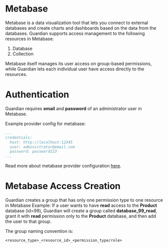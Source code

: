 # Metabase

Metabase is a data visualization tool that lets you connect to external databases and create charts and dashboards based on the data from the databases. Guardian supports access management to the following resources in Metabase:

1. Database
2. Collection

Metabase itself manages its user access on group-based permissions, while Guardian lets each individual user have access directly to the resources.

<!-- TODO: add graph for metabase resources hierarchy/relation -->

# Authentication
Guardian requires **email** and **password** of an administrator user in Metabase.

Example provider config for metabase:
```yaml
...
credentials:
  host: http://localhost:12345
  user: administrator@email.com
  password: password123
...
```
Read more about metabase provider configuration [here](../reference/metabase-provider.md#config).


# Metabase Access Creation

Guardian creates a group that has only one permission type to one resource in Metabase
Example: If a user wants to have **read** access to the **Product** database (id=99), Guardian will create a group called **database_99_read**, grant it with **read** permission only to the **Product** database, and then add the user to that group.

The group naming convention is:
```
<resource_type>_<resource_id>_<permission_type/role>
```

<!-- TODO: add sequence graph how guardian create access in metabase -->
